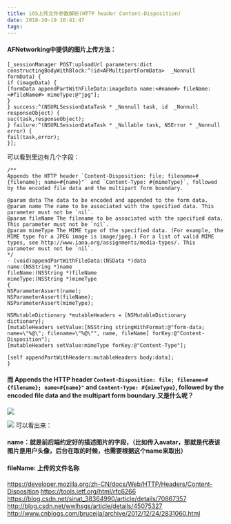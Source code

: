 ```yaml
---
title: iOS上传文件参数解析(HTTP header Content-Disposition)
date: 2018-10-19 16:41:47
tags:
---
```


#### **AFNetworking**中提供的图片上传方法：
```
[_sessionManager POST:uploadUrl parameters:dict constructingBodyWithBlock:^(id<AFMultipartFormData>  _Nonnull formData) {
if (imageData) {
[formData appendPartWithFileData:imageData name:<#name#> fileName:<#fileName#> mimeType:@"jpg"];
}
} success:^(NSURLSessionDataTask * _Nonnull task, id  _Nonnull responseObject) {
suc(task,responseObject);
} failure:^(NSURLSessionDataTask * _Nullable task, NSError * _Nonnull error) {
fail(task,error);
}];
```
可以看到里边有几个字段：
```
/**
Appends the HTTP header `Content-Disposition: file; filename=#{filename}; name=#{name}"` and `Content-Type: #{mimeType}`, followed by the encoded file data and the multipart form boundary.

@param data The data to be encoded and appended to the form data.
@param name The name to be associated with the specified data. This parameter must not be `nil`.
@param fileName The filename to be associated with the specified data. This parameter must not be `nil`.
@param mimeType The MIME type of the specified data. (For example, the MIME type for a JPEG image is image/jpeg.) For a list of valid MIME types, see http://www.iana.org/assignments/media-types/. This parameter must not be `nil`.
*/
- (void)appendPartWithFileData:(NSData *)data
name:(NSString *)name
fileName:(NSString *)fileName
mimeType:(NSString *)mimeType
{
NSParameterAssert(name);
NSParameterAssert(fileName);
NSParameterAssert(mimeType);

NSMutableDictionary *mutableHeaders = [NSMutableDictionary dictionary];
[mutableHeaders setValue:[NSString stringWithFormat:@"form-data; name=\"%@\"; filename=\"%@\"", name, fileName] forKey:@"Content-Disposition"];
[mutableHeaders setValue:mimeType forKey:@"Content-Type"];

[self appendPartWithHeaders:mutableHeaders body:data];
}
```
#### 而 Appends the HTTP header `Content-Disposition: file; filename=#{filename}; name=#{name}"` and `Content-Type: #{mimeType}`, followed by the encoded file data and the multipart form boundary.又是什么呢？

![](https://upload-images.jianshu.io/upload_images/1241385-1bc25da5f14c1aa0.png?imageMogr2/auto-orient/strip%7CimageView2/2/w/1240)


![](https://upload-images.jianshu.io/upload_images/1241385-dbf99a79c8e8edcf.png?imageMogr2/auto-orient/strip%7CimageView2/2/w/1240)
可以看出来：
#### name：就是前后端约定好的描述图片的字段，（比如传入avatar，那就是代表该图片是用户头像，后台在取的时候，也需要根据这个name来取出）
#### fileName: 上传的文件名称


https://developer.mozilla.org/zh-CN/docs/Web/HTTP/Headers/Content-Disposition
https://tools.ietf.org/html/rfc6266
https://blog.csdn.net/sinat_38364990/article/details/70867357
http://blog.csdn.net/wwlhsgs/article/details/45075327
http://www.cnblogs.com/brucejia/archive/2012/12/24/2831060.html
